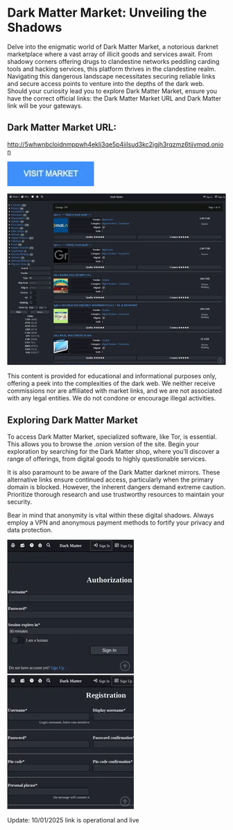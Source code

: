 # Dark Matter Market: Unveiling the Shadows

Delve into the enigmatic world of Dark Matter Market, a notorious darknet marketplace where a vast array of illicit goods and services await. From shadowy corners offering drugs to clandestine networks peddling carding tools and hacking services, this platform thrives in the clandestine realm. Navigating this dangerous landscape necessitates securing reliable links and secure access points to venture into the depths of the dark web. Should your curiosity lead you to explore Dark Matter Market, ensure you have the correct official links: the Dark Matter Market URL and Dark Matter link will be your gateways.

## Dark Matter Market URL:

http://5whwnbcloidnmppwh4eklj3qe5p4iilsud3kc2igjh3rqzmz6tjjvmqd.onion

[<img src="/symbols/message.webp" width="200">](http://5whwnbcloidnmppwh4eklj3qe5p4iilsud3kc2igjh3rqzmz6tjjvmqd.onion)

<a href="http://5whwnbcloidnmppwh4eklj3qe5p4iilsud3kc2igjh3rqzmz6tjjvmqd.onion"><img src="/symbols/restore.webp" alt="image" style="max-width: 100%;"><a>

This content is provided for educational and informational purposes only, offering a peek into the complexities of the dark web. We neither receive commissions nor are affiliated with market links, and we are not associated with any legal entities. We do not condone or encourage illegal activities.

## Exploring Dark Matter Market

To access Dark Matter Market, specialized software, like Tor, is essential. This allows you to browse the .onion version of the site. Begin your exploration by searching for the Dark Matter shop, where you'll discover a range of offerings, from digital goods to highly questionable services.

It is also paramount to be aware of the Dark Matter darknet mirrors. These alternative links ensure continued access, particularly when the primary domain is blocked. However, the inherent dangers demand extreme caution. Prioritize thorough research and use trustworthy resources to maintain your security.

Bear in mind that anonymity is vital within these digital shadows. Always employ a VPN and anonymous payment methods to fortify your privacy and data protection.

<a href="http://5whwnbcloidnmppwh4eklj3qe5p4iilsud3kc2igjh3rqzmz6tjjvmqd.onion"><img src="/symbols/task.webp" alt="image" style="max-width: 100%;"><a>  <a href="http://5whwnbcloidnmppwh4eklj3qe5p4iilsud3kc2igjh3rqzmz6tjjvmqd.onion"><img src="/symbols/prior.webp" alt="image" style="max-width: 100%;"><a>



Update:  10/01/2025 link is operational and live